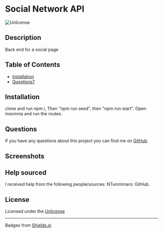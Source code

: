 # Social Network API
![Unlicense](https://img.shields.io/badge/License-Unlicense-brightgreen)
## Description
Back end for a social page
## Table of Contents
* [Installation](#installation)
* [Questions?](#questions)
## Installation
clone and run npm i, Then "npm run seed", then "npm run start". Open insomnia and run the routes.
## Questions

If you have any questions about this project you can find me on [GitHub](https://github.com/NotEnoughBacon).
## Screenshots

## Help sourced
I received help from the following people/sources: NTumminaro: GitHub.
## License

Licensed under the [Unlicense](https://unlicense.org)

____

Badges from [Shields.io](https://shields.io)